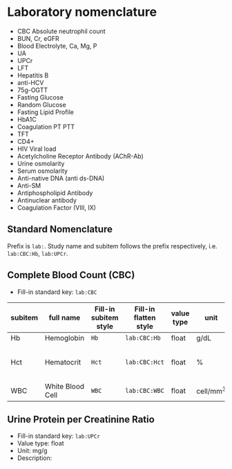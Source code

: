 # Laboratory nomenclature

- CBC  Absolute neutrophil count
- BUN, Cr, eGFR
- Blood Electrolyte, Ca, Mg, P
- UA
- UPCr
- LFT
- Hepatitis B
- anti-HCV
- 75g-OGTT
- Fasting Glucose
- Random Glucose
- Fasting Lipid Profile
- HbA1C
- Coagulation PT PTT
- TFT
- CD4+
- HIV Viral load
- Acetylcholine Receptor Antibody (AChR-Ab)
- Urine osmolarity
- Serum osmolarity
- Anti-native DNA (anti ds-DNA)
- Anti-SM
- Antiphospholipid Antibody
- Antinuclear antibody
- Coagulation Factor  (VIII, IX)

## Standard Nomenclature  
Prefix is `lab:`. Study name and subitem follows the prefix respectively, i.e. `lab:CBC:Hb`, `lab:UPCr`.  

## Complete Blood Count (CBC)

* Fill-in standard key: `lab:CBC`

| subitem | full name        | Fill-in subitem style | Fill-in flatten style | value type | unit                | description                   |
| ------- | ---------------- | --------------------- | --------------------- | ---------- | ------------------- | ----------------------------- |
| Hb      | Hemoglobin       | `Hb`                  | `lab:CBC:Hb`          | float      | g/dL                |                               |
| Hct     | Hematocrit       | `Hct`                 | `lab:CBC:Hct`         | float      | %                   | in percentage value e.g. 49.1 |
| WBC     | White Blood Cell | `WBC`                 | `lab:CBC:WBC`         | float      | cell/mm<sup>3</sup> |                               |


## Urine Protein per Creatinine Ratio  
* Fill-in standard key: `lab:UPCr`
* Value type: float
* Unit: mg/g
* Description: 
